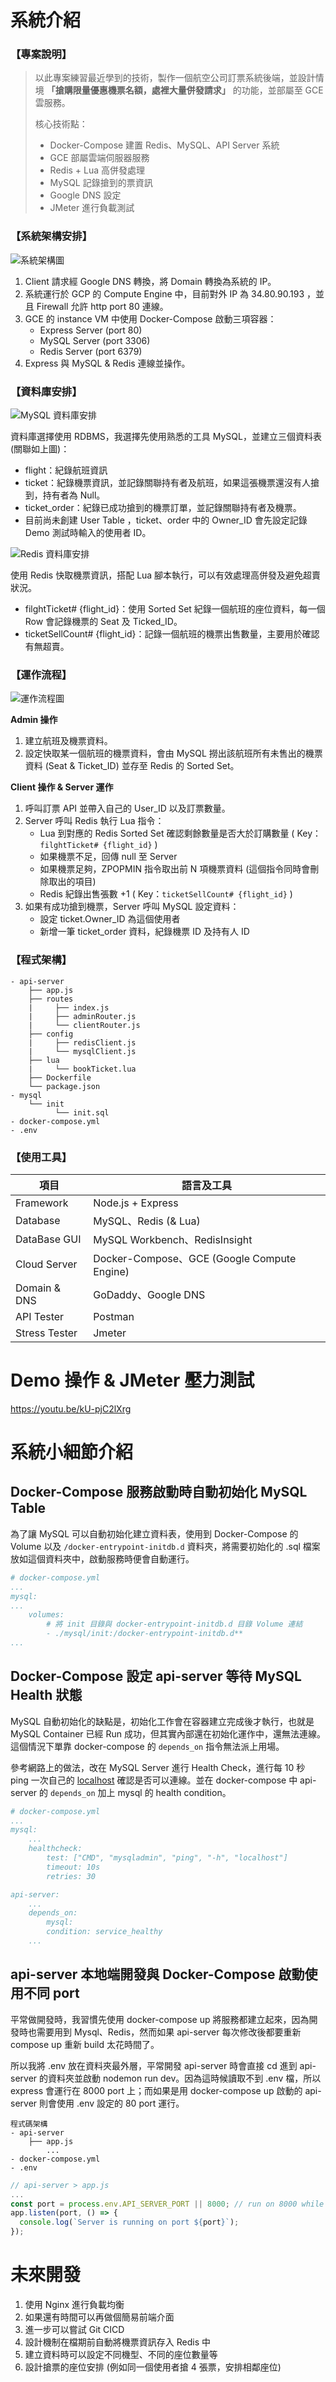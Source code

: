 # 系統介紹

### 【專案說明】

> 以此專案練習最近學到的技術，製作一個航空公司訂票系統後端，並設計情境 **「搶購限量優惠機票名額，處裡大量併發請求」** 的功能，並部屬至 GCE 雲服務。
>
> 核心技術點：
>
> - Docker-Compose 建置 Redis、MySQL、API Server 系統
> - GCE 部屬雲端伺服器服務
> - Redis + Lua 高併發處理
> - MySQL 記錄搶到的票資訊
> - Google DNS 設定
> - JMeter 進行負載測試

### 【系統架構安排】

![系統架構圖](https://i.imgur.com/kVW4atL.png)

1. Client 請求經 Google DNS 轉換，將 Domain 轉換為系統的 IP。
2. 系統運行於 GCP 的 Compute Engine 中，目前對外 IP 為 34.80.90.193 ，並且 Firewall 允許 http port 80 連線。
3. GCE 的 instance VM 中使用 Docker-Compose 啟動三項容器：
   - Express Server (port 80)
   - MySQL Server (port 3306)
   - Redis Server (port 6379)
4. Express 與 MySQL & Redis 連線並操作。

### 【資料庫安排】

![MySQL 資料庫安排](https://i.imgur.com/Rc5h9NT.png)

資料庫選擇使用 RDBMS，我選擇先使用熟悉的工具 MySQL，並建立三個資料表 (關聯如上圖)：

- flight：紀錄航班資訊
- ticket：紀錄機票資訊，並記錄關聯持有者及航班，如果這張機票還沒有人搶到，持有者為 Null。
- ticket_order：紀錄已成功搶到的機票訂單，並記錄關聯持有者及機票。
- 目前尚未創建 User Table ，ticket、order 中的 Owner_ID 會先設定記錄 Demo 測試時輸入的使用者 ID。

![Redis 資料庫安排](https://i.imgur.com/bjPj5kt.png)

使用 Redis 快取機票資訊，搭配 Lua 腳本執行，可以有效處理高併發及避免超賣狀況。

- filghtTicket# {flight_id}：使用 Sorted Set 紀錄一個航班的座位資料，每一個 Row 會記錄機票的 Seat 及 Ticked_ID。
- ticketSellCount# {flight_id}：記錄一個航班的機票出售數量，主要用於確認有無超賣。

### 【運作流程】

![運作流程圖](https://i.imgur.com/eoKVGCb.png)

**Admin 操作**

1. 建立航班及機票資料。
2. 設定快取某一個航班的機票資料，會由 MySQL 撈出該航班所有未售出的機票資料 (Seat & Ticket_ID) 並存至 Redis 的 Sorted Set。

**Client 操作 & Server 運作**

1. 呼叫訂票 API 並帶入自己的 User_ID 以及訂票數量。
2. Server 呼叫 Redis 執行 Lua 指令：
   - Lua 到對應的 Redis Sorted Set 確認剩餘數量是否大於訂購數量 ( Key：`filghtTicket# {flight_id}` )
   - 如果機票不足，回傳 null 至 Server
   - 如果機票足夠，ZPOPMIN 指令取出前 N 項機票資料 (這個指令同時會刪除取出的項目)
   - Redis 紀錄出售張數 +1 ( Key：`ticketSellCount# {flight_id}` )
3. 如果有成功搶到機票，Server 呼叫 MySQL 設定資料：
   - 設定 ticket.Owner_ID 為這個使用者
   - 新增一筆 ticket_order 資料，紀錄機票 ID 及持有人 ID

### 【程式架構】

```
- api-server
    ├── app.js
    ├── routes
    |     ├── index.js
    |     ├── adminRouter.js
    |     └── clientRouter.js
    ├── config
    |     ├── redisClient.js
    |     └── mysqlClient.js
    ├── lua
    |     └── bookTicket.lua
    ├── Dockerfile
    └── package.json
- mysql
    └── init
		  └── init.sql
- docker-compose.yml
- .env
```

### 【使用工具】

| 項目          | 語言及工具                                  |
| ------------- | ------------------------------------------- |
| Framework     | Node.js + Express                           |
| Database      | MySQL、Redis (& Lua)                        |
| DataBase GUI  | MySQL Workbench、RedisInsight               |
| Cloud Server  | Docker-Compose、GCE (Google Compute Engine) |
| Domain & DNS  | GoDaddy、Google DNS                         |
| API Tester    | Postman                                     |
| Stress Tester | Jmeter                                      |

# Demo 操作 & JMeter 壓力測試

https://youtu.be/kU-pjC2lXrg

# 系統小細節介紹

## Docker-Compose 服務啟動時自動初始化 MySQL Table

為了讓 MySQL 可以自動初始化建立資料表，使用到 Docker-Compose 的 Volume 以及 `/docker-entrypoint-initdb.d` 資料夾，將需要初始化的 .sql 檔案放如這個資料夾中，啟動服務時便會自動運行。

```yaml
# docker-compose.yml
...
mysql:
...
    volumes:
	    # 將 init 目錄與 docker-entrypoint-initdb.d 目錄 Volume 連結
        - ./mysql/init:/docker-entrypoint-initdb.d**
...
```

## Docker-Compose 設定 api-server 等待 MySQL Health 狀態

MySQL 自動初始化的缺點是，初始化工作會在容器建立完成後才執行，也就是 MySQL Container 已經 Run 成功，但其實內部還在初始化運作中，還無法連線。這個情況下單靠 docker-compose 的 `depends_on` 指令無法派上用場。

參考網路上的做法，改在 MySQL Server 進行 Health Check，進行每 10 秒 ping 一次自己的 [localhost](http://localhost) 確認是否可以連線。並在 docker-compose 中 api-server 的 `depends_on` 加上 mysql 的 health condition。

```yaml
# docker-compose.yml
...
mysql:
    ...
    healthcheck:
        test: ["CMD", "mysqladmin", "ping", "-h", "localhost"]
        timeout: 10s
        retries: 30

api-server:
    ...
    depends_on:
        mysql:
        condition: service_healthy
	...
```

## api-server 本地端開發與 Docker-Compose 啟動使用不同 port

平常做開發時，我習慣先使用 docker-compose up 將服務都建立起來，因為開發時也需要用到 Mysql、Redis，然而如果 api-server 每次修改後都要重新 compose up 重新 build 太花時間了。

所以我將 .env 放在資料夾最外層，平常開發 api-server 時會直接 cd 進到 api-server 的資料夾並啟動 nodemon run dev。因為這時候讀取不到 .env 檔，所以 express 會運行在 8000 port 上；而如果是用 docker-compose up 啟動的 api-server 則會使用 .env 設定的 80 port 運行。

```
程式碼架構
- api-server
    ├── app.js
		...
- docker-compose.yml
- .env
```

```jsx
// api-server > app.js
...
const port = process.env.API_SERVER_PORT || 8000; // run on 8000 while no .env
app.listen(port, () => {
  console.log(`Server is running on port ${port}`);
});
```

# 未來開發

1. 使用 Nginx 進行負載均衡
2. 如果還有時間可以再做個簡易前端介面
3. 進一步可以嘗試 Git CICD
4. 設計機制在檔期前自動將機票資訊存入 Redis 中
5. 建立資料時可以設定不同機型、不同的座位數量等
6. 設計搶票的座位安排 (例如同一個使用者搶 4 張票，安排相鄰座位)
